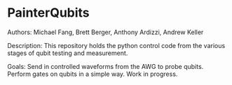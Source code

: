 # PainterQubits

Authors: Michael Fang, Brett Berger, Anthony Ardizzi, Andrew Keller

Description: This repository holds the python control code from the various stages of qubit testing and measurement.

Goals: Send in controlled waveforms from the AWG to probe qubits.  Perform gates on qubits in a simple way.
Work in progress.
